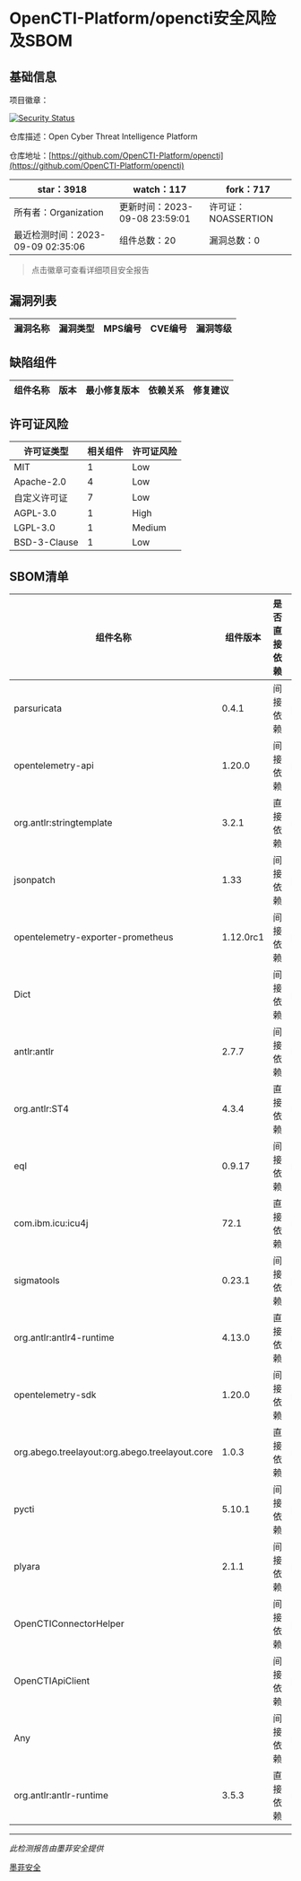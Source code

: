 # OpenCTI-Platform/opencti安全风险及SBOM

## 基础信息

项目徽章：

[![Security Status](https://www.murphysec.com/platform3/v31/badge/1700216048753360896.svg)](https://www.murphysec.com/console/report/1692605715004149760/1700216048753360896)

仓库描述：Open Cyber Threat Intelligence Platform

仓库地址：[https://github.com/OpenCTI-Platform/opencti](https://github.com/OpenCTI-Platform/opencti)

| star：3918 | watch：117 | fork：717 |
| ----------- | -------------- | ------------ |
| 所有者：Organization | 更新时间：2023-09-08 23:59:01 | 许可证：NOASSERTION |
| 最近检测时间：2023-09-09 02:35:06 | 组件总数：20 | 漏洞总数：0 |

> 点击徽章可查看详细项目安全报告



## 漏洞列表

| 漏洞名称 | 漏洞类型 | MPS编号 | CVE编号 | 漏洞等级 |
| ------- | ------ | ------- | ------ | ----- |





## 缺陷组件

| 组件名称 | 版本 | 最小修复版本 | 依赖关系 | 修复建议 |
| -------- | ---- | ------------ | -------- | -------- |





## 许可证风险

| 许可证类型 | 相关组件 | 许可证风险 |
| ---------- | -------- | ---------- |
|MIT|1|Low|
|Apache-2.0|4|Low|
|自定义许可证|7|Low|
|AGPL-3.0|1|High|
|LGPL-3.0|1|Medium|
|BSD-3-Clause|1|Low|




## SBOM清单

| 组件名称 | 组件版本 | 是否直接依赖 | 仓库 |
| -------- | -------- | ------------ | ---- |
|parsuricata|0.4.1|间接依赖|pip|
|opentelemetry-api|1.20.0|间接依赖|pip|
|org.antlr:stringtemplate|3.2.1|直接依赖|maven|
|jsonpatch|1.33|间接依赖|pip|
|opentelemetry-exporter-prometheus|1.12.0rc1|间接依赖|pip|
|Dict||间接依赖|pip|
|antlr:antlr|2.7.7|间接依赖|maven|
|org.antlr:ST4|4.3.4|直接依赖|maven|
|eql|0.9.17|间接依赖|pip|
|com.ibm.icu:icu4j|72.1|直接依赖|maven|
|sigmatools|0.23.1|间接依赖|pip|
|org.antlr:antlr4-runtime|4.13.0|直接依赖|maven|
|opentelemetry-sdk|1.20.0|间接依赖|pip|
|org.abego.treelayout:org.abego.treelayout.core|1.0.3|直接依赖|maven|
|pycti|5.10.1|间接依赖|pip|
|plyara|2.1.1|间接依赖|pip|
|OpenCTIConnectorHelper||间接依赖|pip|
|OpenCTIApiClient||间接依赖|pip|
|Any||间接依赖|pip|
|org.antlr:antlr-runtime|3.5.3|直接依赖|maven|


------

*此检测报告由墨菲安全提供*

[墨菲安全](www.murphysec.com)